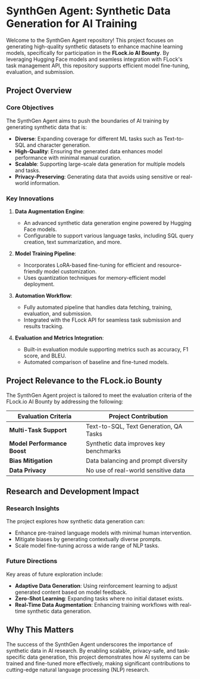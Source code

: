 # SynthGen Agent: Synthetic Data Generation for AI Training

Welcome to the SynthGen Agent repository! This project focuses on generating high-quality synthetic datasets to enhance machine learning models, specifically for participation in the **FLock.io AI Bounty**. By leveraging Hugging Face models and seamless integration with FLock's task management API, this repository supports efficient model fine-tuning, evaluation, and submission.


## **Project Overview**

### **Core Objectives**
The SynthGen Agent aims to push the boundaries of AI training by generating synthetic data that is:

- **Diverse**: Expanding coverage for different ML tasks such as Text-to-SQL and character generation.
- **High-Quality**: Ensuring the generated data enhances model performance with minimal manual curation.
- **Scalable**: Supporting large-scale data generation for multiple models and tasks.
- **Privacy-Preserving**: Generating data that avoids using sensitive or real-world information.

### **Key Innovations**
1. **Data Augmentation Engine**:
   - An advanced synthetic data generation engine powered by Hugging Face models.
   - Configurable to support various language tasks, including SQL query creation, text summarization, and more.

2. **Model Training Pipeline**:
   - Incorporates LoRA-based fine-tuning for efficient and resource-friendly model customization.
   - Uses quantization techniques for memory-efficient model deployment.

3. **Automation Workflow**:
   - Fully automated pipeline that handles data fetching, training, evaluation, and submission.
   - Integrated with the FLock API for seamless task submission and results tracking.

4. **Evaluation and Metrics Integration**:
   - Built-in evaluation module supporting metrics such as accuracy, F1 score, and BLEU.
   - Automated comparison of baseline and fine-tuned models.


## **Project Relevance to the FLock.io Bounty**

The SynthGen Agent project is tailored to meet the evaluation criteria of the FLock.io AI Bounty by addressing the following:

| **Evaluation Criteria**            | **Project Contribution**                |
|--------------------------------------|------------------------------------------|
| **Multi-Task Support**              | Text-to-SQL, Text Generation, QA Tasks  |
| **Model Performance Boost**         | Synthetic data improves key benchmarks  |
| **Bias Mitigation**                 | Data balancing and prompt diversity      |
| **Data Privacy**                    | No use of real-world sensitive data     |

## **Research and Development Impact**

### **Research Insights**
The project explores how synthetic data generation can:

- Enhance pre-trained language models with minimal human intervention.
- Mitigate biases by generating contextually diverse prompts.
- Scale model fine-tuning across a wide range of NLP tasks.

### **Future Directions**
Key areas of future exploration include:

- **Adaptive Data Generation**: Using reinforcement learning to adjust generated content based on model feedback.
- **Zero-Shot Learning**: Expanding tasks where no initial dataset exists.
- **Real-Time Data Augmentation**: Enhancing training workflows with real-time synthetic data generation.

## **Why This Matters**
The success of the SynthGen Agent underscores the importance of synthetic data in AI research. By enabling scalable, privacy-safe, and task-specific data generation, this project demonstrates how AI systems can be trained and fine-tuned more effectively, making significant contributions to cutting-edge natural language processing (NLP) research.


